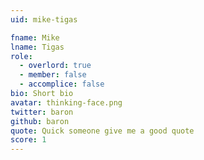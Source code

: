 ```yaml
---
uid: mike-tigas

fname: Mike
lname: Tigas
role:
  - overlord: true
  - member: false
  - accomplice: false
bio: Short bio
avatar: thinking-face.png
twitter: baron
github: baron
quote: Quick someone give me a good quote
score: 1
---
```

